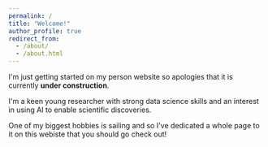```yaml
---
permalink: /
title: "Welcome!"
author_profile: true
redirect_from: 
  - /about/
  - /about.html
---
```


I'm just getting started on my person website so apologies that it is currently **under construction**.

I'm a keen young researcher with strong data science skills and an interest in using AI to enable scientific discoveries. 

One of my biggest hobbies is sailing and so I've dedicated a whole page to it on this webiste that you should go check out!